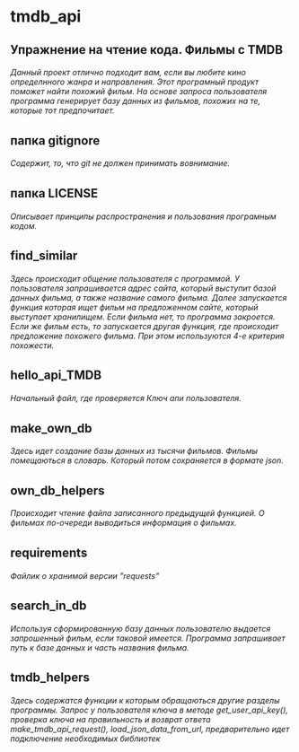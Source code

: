 # tmdb_api
## Упражнение на чтение кода. Фильмы с TMDB
###### Данный проект отлично подходит вам, если вы любите кино определнного жанра и направления. Этот програмный продукт поможет найти похожий фильм. На основе запроса пользователя программа генерирует базу данных из фильмов, похожих на те, которые тот предпочитает.
## папка gitignore 
###### Содержит, то, что git не должен принимать вовнимание.
## папка LICENSE
###### Описывает принципы распространения и пользования програмным кодом.
## find_similar
###### Здесь происходит общение  пользователя с программой. У пользователя запрашивается адрес сайта, который выступит базой данных фильма, а также название самого фильма. Далее запускается функция которая ищет фильм на предложенном сайте, который выступает хранилищем. Если фильма нет, то программа закроется. Если же фильм есть, то запускается другая функция, где происходит предложение похожего фильма. При этом используются 4-е критерия похожести.  
## hello_api_TMDB
###### Начальный файл, где проверяется Ключ апи пользователя.
## make_own_db
###### Здесь идет создание базы данных из тысячи фильмов. Фильмы помещаються в словарь. Который потом сохраняется в формате json.
## own_db_helpers
###### Происходит чтение файла записанного предыдущей функцией. О фильмах по-очереди выводиться информация о фильмах.
## requirements
###### Файлик о хранимой версии "requests"
## search_in_db
###### Иcпользуя сформированную базу данных пользователю выдается запрошенный фильм, если таковой имеется. Программа запрашивает путь к базе данных и часть названия фильма. 
## tmdb_helpers
###### Здесь содержатся функции к которым обращаються другие разделы программы. Запрос у пользователя ключа в методе get_user_api_key(), проверка ключа на правильность и возврат ответа make_tmdb_api_request(), load_json_data_from_url, предварительно идет подключение необходимых библиотек

